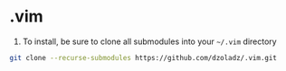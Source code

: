 .vim
=====

1. To install, be sure to clone all submodules into your `~/.vim` directory

```bash
git clone --recurse-submodules https://github.com/dzoladz/.vim.git
```
